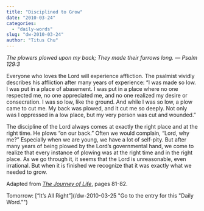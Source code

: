 ```yaml
---
title: "Disciplined to Grow"
date: "2010-03-24"
categories: 
  - "daily-words"
slug: "dw-2010-03-24"
author: "Titus Chu"
---
```


_The plowers plowed upon my back; They made their furrows long. — Psalm 129:3_

Everyone who loves the Lord will experience affliction. The psalmist vividly describes his affliction after many years of experience: “I was made so low. I was put in a place of abasement. I was put in a place where no one respected me, no one appreciated me, and no one realized my desire or consecration. I was so low, like the ground. And while I was so low, a plow came to cut me. My back was plowed, and it cut me so deeply. Not only was I oppressed in a low place, but my very person was cut and wounded.”

The discipline of the Lord always comes at exactly the right place and at the right time. He plows “on our back.” Often we would complain, “Lord, why me?” Especially when we are young, we have a lot of self-pity. But after many years of being plowed by the Lord’s governmental hand, we come to realize that every instance of plowing was at the right time and in the right place. As we go through it, it seems that the Lord is unreasonable, even irrational. But when it is finished we recognize that it was exactly what we needed to grow.

Adapted from [_The Journey of Life_](/book-journey-of-life "Go to the listing for this book."), pages 81-82.

Tomorrow: [“It’s All Right”](/dw-2010-03-25 "Go to the entry for this "Daily Word."")
